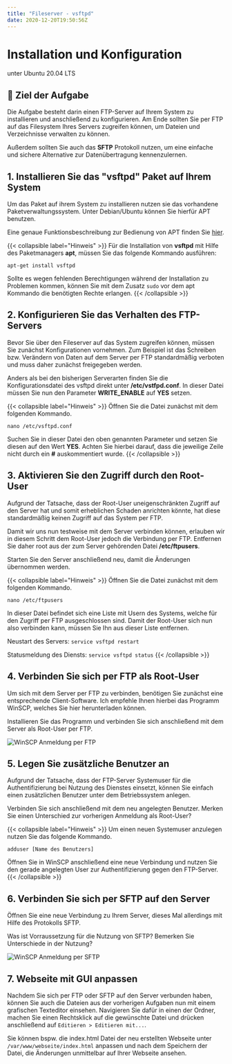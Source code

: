 ```yaml
---
title: "Fileserver - vsftpd"
date: 2020-12-20T19:50:56Z
---
```


# Installation und Konfiguration

unter Ubuntu 20.04 LTS

## 🚀 Ziel der Aufgabe

Die Aufgabe besteht darin einen FTP-Server auf Ihrem System zu installieren und anschließend zu konfigurieren. Am Ende sollten Sie per FTP auf das Filesystem Ihres Servers zugreifen können, um Dateien und Verzeichnisse verwalten zu können.

Außerdem sollten Sie auch das **SFTP** Protokoll nutzen, um eine einfache und sichere Alternative zur Datenübertragung kennenzulernen.

## 1. Installieren Sie das "vsftpd" Paket auf Ihrem System

Um das Paket auf ihrem System zu installieren nutzen sie das vorhandene Paketverwaltungssystem. Unter Debian/Ubuntu können Sie hierfür APT benutzen.

Eine genaue Funktionsbeschreibung zur Bedienung von APT finden Sie [hier](https://wiki.ubuntuusers.de/apt/apt/).

{{< collapsible label="Hinweis" >}}
Für die Installation von **vsftpd** mit Hilfe des Paketmanagers **apt**, müssen Sie das folgende Kommando ausführen:

`apt-get install vsftpd`

Sollte es wegen fehlenden Berechtigungen während der Installation zu Problemen kommen, können Sie mit dem Zusatz `sudo` vor dem apt Kommando die benötigten Rechte erlangen.
{{< /collapsible >}}

## 2. Konfigurieren Sie das Verhalten des FTP-Servers

Bevor Sie über den Fileserver auf das System zugreifen können, müssen Sie zunächst Konfigurationen vornehmen. Zum Beispiel ist das Schreiben bzw. Verändern von Daten auf dem Server per FTP standardmäßig verboten und muss daher zunächst freigegeben werden.

Anders als bei den bisherigen Serverarten finden Sie die Konfigurationsdatei des vsftpd direkt unter **/etc/vstfpd.conf**. In dieser Datei müssen Sie nun den Parameter **WRITE_ENABLE** auf **YES** setzen.

{{< collapsible label="Hinweis" >}}
Öffnen Sie die Datei zunächst mit dem folgenden Kommando.

`nano /etc/vsftpd.conf`

Suchen Sie in dieser Datei den oben genannten Parameter und setzen Sie diesen auf den Wert **YES**. Achten Sie hierbei darauf, dass die jeweilige Zeile nicht durch ein **#** auskommentiert wurde.
{{< /collapsible >}}

## 3. Aktivieren Sie den Zugriff durch den Root-User

Aufgrund der Tatsache, dass der Root-User uneigenschränkten Zugriff auf den Server hat und somit erheblichen Schaden anrichten könnte, hat diese standardmäßig keinen Zugriff auf das System per FTP.

Damit wir uns nun testweise mit dem Server verbinden können, erlauben wir in diesem Schritt dem Root-User jedoch die Verbindung per FTP. Entfernen Sie daher root aus der zum Server gehörenden Datei **/etc/ftpusers**.

Starten Sie den Server anschließend neu, damit die Änderungen übernommen werden.

{{< collapsible label="Hinweis" >}}
Öffnen Sie die Datei zunächst mit dem folgenden Kommando.

`nano /etc/ftpusers`

In dieser Datei befindet sich eine Liste mit Usern des Systems, welche für den Zugriff per FTP ausgeschlossen sind. Damit der Root-User sich nun also verbinden kann, müssen Sie Ihn aus dieser Liste entfernen.

Neustart des Servers: `service vsftpd restart`

Statusmeldung des Diensts: `service vsftpd status`
{{< /collapsible >}}

## 4. Verbinden Sie sich per FTP als Root-User

Um sich mit dem Server per FTP zu verbinden, benötigen Sie zunächst eine entsprechende Client-Software. Ich empfehle Ihnen hierbei das Programm WinSCP, welches Sie hier herunterladen können.

Installieren Sie das Programm und verbinden Sie sich anschließend mit dem Server als Root-User per FTP.

![WinSCP Anmeldung per FTP](/itadm/winscp.png)

## 5. Legen Sie zusätzliche Benutzer an

Aufgrund der Tatsache, dass der FTP-Server Systemuser für die Authentifizierung bei Nutzung des Dienstes einsetzt, können Sie einfach einen zusätzlichen Benutzer unter dem Betriebssystem anlegen.

Verbinden Sie sich anschließend mit dem neu angelegten Benutzer. Merken Sie einen Unterschied zur vorherigen Anmeldung als Root-User?

{{< collapsible label="Hinweis" >}}
Um einen neuen Systemuser anzulegen nutzen Sie das folgende Kommando.

`adduser [Name des Benutzers]`

Öffnen Sie in WinSCP anschließend eine neue Verbindung und nutzen Sie den gerade angelegten User zur Authentifizierung gegen den FTP-Server.
{{< /collapsible >}}

## 6. Verbinden Sie sich per SFTP auf den Server
Öffnen Sie eine neue Verbindung zu Ihrem Server, dieses Mal allerdings mit Hilfe des Protokolls SFTP.

Was ist Vorraussetzung für die Nutzung von SFTP? Bemerken Sie Unterschiede in der Nutzung?

![WinSCP Anmeldung per SFTP](/itadm/winscp2.png)

## 7. Webseite mit GUI anpassen
Nachdem Sie sich per FTP oder SFTP auf den Server verbunden haben, können Sie auch die Dateien aus der vorherigen Aufgaben nun mit einem grafischen Texteditor einsehen. Navigieren Sie dafür in einen der Ordner, machen Sie einen Rechtsklick auf die gewünschte Datei und drücken anschließend auf `Editieren > Editieren mit...`.

Sie können bspw. die index.html Datei der neu erstellten Webseite unter `/var/www/webseite/index.html` anpassen und nach dem Speichern der Datei, die Änderungen unmittelbar auf Ihrer Webseite ansehen.

